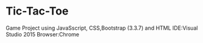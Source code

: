 # Tic-Tac-Toe
Game Project using JavaSscript, CSS,Bootstrap (3.3.7) and HTML
IDE:Visual Studio 2015
Browser:Chrome
